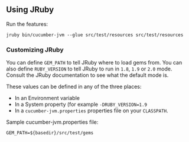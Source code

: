## Using JRuby

Run the features:

```
jruby bin/cucumber-jvm --glue src/test/resources src/test/resources
```

### Customizing JRuby

You can define `GEM_PATH` to tell JRuby where to load gems from.
You can also define `RUBY_VERSION` to tell JRuby to run in `1.8`, `1.9` or `2.0` mode.
Consult the JRuby documentation to see what the default mode is.

These values can be defined in any of the three places:

* In an Environment variable
* In a System property (for example `-DRUBY_VERSION=1.9`
* In a `cucumber-jvm.properties` properties file on your `CLASSPATH`.

Sample cucumber-jvm.properties file:

```
GEM_PATH=${basedir}/src/test/gems
```
